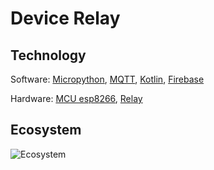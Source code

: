 # Device Relay

## Technology
Software: [Micropython](https://micropython.org/),
[MQTT](https://www.eclipse.org/paho/),
[Kotlin](https://kotlinlang.org/),
[Firebase](https://firebase.google.com/?hl=pt-BR)

Hardware: [MCU esp8266](https://www.espressif.com/sites/default/files/documentation/ESP8266-DevKitC_getting_started_guide__EN.pdf), 
[Relay](https://www.fecegypt.com/uploads/dataSheet/1522335719_relay%20module.pdf)

## Ecosystem
![Ecosystem](https://user-images.githubusercontent.com/17392173/68856812-286de680-06c0-11ea-878d-91e09c082a28.jpg)

